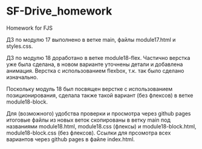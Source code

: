 # SF-Drive_homework
Homework for FJS

ДЗ по модулю 17 выполнено в ветке main, файлы module17.html и styles.css.

ДЗ по модулю 18 доработано в ветке module18-flex. Частично верстка уже была сделана, в новом варианте уточнены детали и добавлена анимация. Верстка с использованием flexbox, т.к. так было сделано изначально.

Поскольку модуль 18 был посвящен верстке с использованием позиционирования, сделала также такой вариант (без флексов) в ветке module18-block.

Для (возможного) удобства проверки и просмотра через github pages итоговые файлы из новых веток скопированы в ветку main под названиями module18.html, module18.css (флексы) и module18-block.html, module18-block.css (без флексов). Ссылки для прсомотра всех вариантов через github pages в файле index.html.
